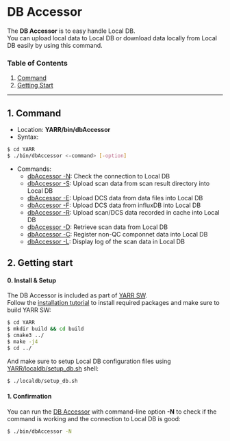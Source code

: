 # DB Accessor

The **DB Accessor** is to easy handle Local DB.<br>
You can upload local data to Local DB or download data locally from Local DB easily by using this command.

### Table of Contents

1. [Command](#1-command)
2. [Getting Start](#2-getting-start)

---

## 1. Command

- Location: **YARR/bin/dbAccessor**
- Syntax:

```bash
$ cd YARR
$ ./bin/dbAccessor <-command> [-option]
```

- Commands:
    - [dbAccessor -N](accessor/n.md): Check the connection to Local DB
    - [dbAccessor -S](accessor/s.md): Upload scan data from scan result directory into Local DB
    - [dbAccessor -E](accessor/e.md): Upload DCS data from data files into Local DB
    - [dbAccessor -F](accessor/f.md): Upload DCS data from influxDB into Local DB
    - [dbAccessor -R](accessor/r.md): Upload scan/DCS data recorded in cache into Local DB
    - [dbAccessor -D](accessor/d.md): Retrieve scan data from Local DB
    - [dbAccessor -C](accessor/c.md): Register non-QC componnet data into Local DB
    - [dbAccessor -L](accessor/l.md): Display log of the scan data in Local DB

## 2. Getting start

#### 0. Install & Setup

The DB Accessor is included as part of [YARR SW](https://gitlab.cern.ch/YARR/YARR).<br>
Follow the [installation tutorial](../installation.md) to install required packages and make sure to build YARR SW:

```bash
$ cd YARR
$ mkdir build && cd build
$ cmake3 ../
$ make -j4
$ cd ../
```

And make sure to setup Local DB configuration files using [YARR/localdb/setup_db.sh](../script/setup-db.md) shell:

```bash
$ ./localdb/setup_db.sh
```

#### 1. Confirmation

You can run the [DB Accessor](accessor.md) with command-line option **-N** to check if the command is working and the connection to Local DB is good:

```bash
$ ./bin/dbAccessor -N
```
